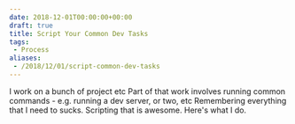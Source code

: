 ```yaml
---
date: 2018-12-01T00:00:00+00:00
draft: true
title: Script Your Common Dev Tasks
tags:
 - Process
aliases:
 - /2018/12/01/script-common-dev-tasks
---
```

I work on a bunch of project etc
Part of that work involves running common commands - e.g. running a dev server, or two, etc
Remembering everything that I need to sucks.
Scripting that is awesome.  Here's what I do.
